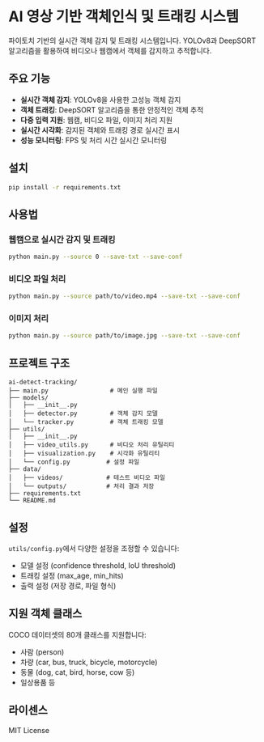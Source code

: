 # AI 영상 기반 객체인식 및 트래킹 시스템

파이토치 기반의 실시간 객체 감지 및 트래킹 시스템입니다. YOLOv8과 DeepSORT 알고리즘을 활용하여 비디오나 웹캠에서 객체를 감지하고 추적합니다.

## 주요 기능

- **실시간 객체 감지**: YOLOv8을 사용한 고성능 객체 감지
- **객체 트래킹**: DeepSORT 알고리즘을 통한 안정적인 객체 추적
- **다중 입력 지원**: 웹캠, 비디오 파일, 이미지 처리 지원
- **실시간 시각화**: 감지된 객체와 트래킹 경로 실시간 표시
- **성능 모니터링**: FPS 및 처리 시간 실시간 모니터링

## 설치

```bash
pip install -r requirements.txt
```

## 사용법

### 웹캠으로 실시간 감지 및 트래킹
```bash
python main.py --source 0 --save-txt --save-conf
```

### 비디오 파일 처리
```bash
python main.py --source path/to/video.mp4 --save-txt --save-conf
```

### 이미지 처리
```bash
python main.py --source path/to/image.jpg --save-txt --save-conf
```

## 프로젝트 구조

```
ai-detect-tracking/
├── main.py                 # 메인 실행 파일
├── models/
│   ├── __init__.py
│   ├── detector.py         # 객체 감지 모델
│   └── tracker.py          # 객체 트래킹 모델
├── utils/
│   ├── __init__.py
│   ├── video_utils.py      # 비디오 처리 유틸리티
│   ├── visualization.py    # 시각화 유틸리티
│   └── config.py          # 설정 파일
├── data/
│   ├── videos/            # 테스트 비디오 파일
│   └── outputs/           # 처리 결과 저장
├── requirements.txt
└── README.md
```

## 설정

`utils/config.py`에서 다양한 설정을 조정할 수 있습니다:
- 모델 설정 (confidence threshold, IoU threshold)
- 트래킹 설정 (max_age, min_hits)
- 출력 설정 (저장 경로, 파일 형식)

## 지원 객체 클래스

COCO 데이터셋의 80개 클래스를 지원합니다:
- 사람 (person)
- 차량 (car, bus, truck, bicycle, motorcycle)
- 동물 (dog, cat, bird, horse, cow 등)
- 일상용품 등

## 라이센스

MIT License
